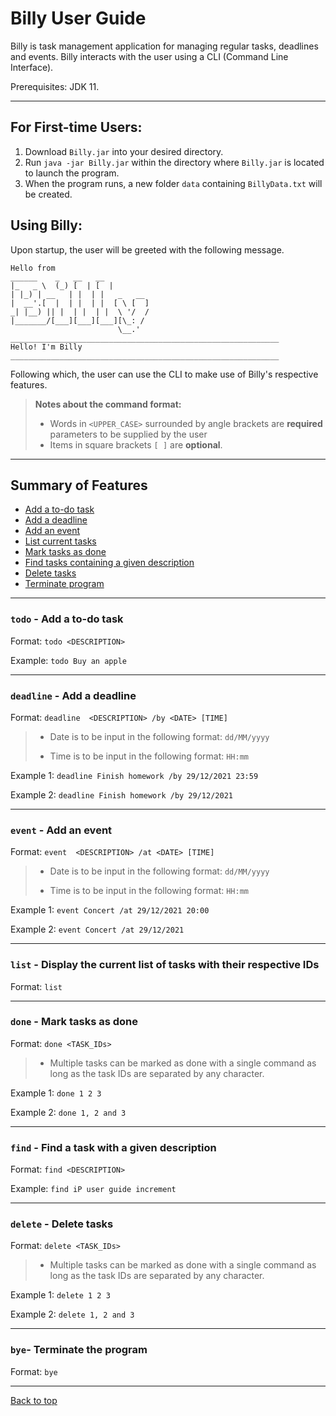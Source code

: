 # Billy User Guide
Billy is task management application for managing regular tasks, deadlines and events. Billy interacts with the user using a CLI (Command Line Interface).

Prerequisites: JDK 11.

---

## For First-time Users:
1. Download `Billy.jar` into your desired directory.
2. Run `java -jar Billy.jar` within the directory where `Billy.jar` is located to launch the program.
3. When the program runs, a new folder `data` containing `BillyData.txt` will be created.

## Using Billy:
Upon startup, the user will be greeted with the following message.
   ```
   Hello from
 ______    _   __   __            
|_   _ \  (_) [  | [  |           
  | |_) | __   | |  | |   _   __  
  |  __'.[  |  | |  | |  [ \ [  ] 
 _| |__) || |  | |  | |  \ '/  /  
|_______/[___][___][___][\_: /   
                           \__.'    
____________________________________________________________
Hello! I'm Billy
____________________________________________________________
   ```
Following which, the user can use the CLI to make use of Billy's respective features.

> **Notes about the command format:**
> - Words in `<UPPER_CASE>` surrounded by angle brackets are **required** parameters to be supplied by the user
> - Items in square brackets `[ ]` are **optional**.

---

## Summary of Features
* [Add a to-do task](#todo---add-a-to-do-task)
* [Add a deadline](#deadline---add-a-deadline)
* [Add an event](#event---add-an-event)
* [List current tasks](#list---display-the-current-list-of-tasks-with-their-respective-ids)
* [Mark tasks as done](#done---mark-tasks-as-done)
* [Find tasks containing a given description](#find---find-a-task-with-a-given-description)
* [Delete tasks](#delete---delete-tasks)
* [Terminate program](#bye--terminate-the-program)

---

### `todo` - Add a to-do task
Format: `todo <DESCRIPTION>`

Example: `todo Buy an apple`

---

### `deadline` - Add a deadline
Format: `deadline  <DESCRIPTION> /by <DATE> [TIME]`
> - Date is to be input in the following format:  `dd/MM/yyyy`
>
> - Time is to be input in the following format: `HH:mm`

Example 1: `deadline Finish homework /by 29/12/2021 23:59`

Example 2: `deadline Finish homework /by 29/12/2021` 

---

### `event` - Add an event
Format: `event  <DESCRIPTION> /at <DATE> [TIME]`
> - Date is to be input in the following format:  `dd/MM/yyyy`
>
> - Time is to be input in the following format: `HH:mm`

Example 1: `event Concert /at 29/12/2021 20:00`

Example 2: `event Concert /at 29/12/2021`

---

### `list` - Display the current list of tasks with their respective IDs
Format: `list`

---

### `done` - Mark tasks as done
Format: `done <TASK_IDs>`
> - Multiple tasks can be marked as done with a single command as long as the task IDs are separated by any character.

Example 1: `done 1 2 3`

Example 2: `done 1, 2 and 3`

---

### `find` - Find a task with a given description
Format: `find <DESCRIPTION>`

Example: `find iP user guide increment`

---

### `delete` - Delete tasks
Format: `delete <TASK_IDs>`
> - Multiple tasks can be marked as done with a single command as long as the task IDs are separated by any character.

Example 1: `delete 1 2 3`

Example 2: `delete 1, 2 and 3`

--- 

### `bye`- Terminate the program
Format: `bye`

---
[Back to top](#billy-user-guide)
